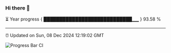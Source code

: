 ### Hi there 👋

⏳ Year progress { ████████████████████████████▁▁ } 93.58 %

---

⏰ Updated on Sun, 08 Dec 2024 12:19:02 GMT

![Progress Bar CI](https://github.com/Shyam-Makwana/GitHub-Actions-Demo/workflows/Progress%20Bar%20CI/badge.svg)
